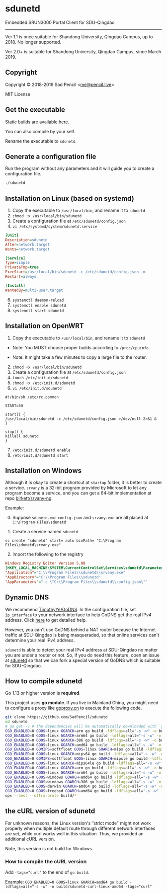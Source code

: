 # sdunetd
Embedded SRUN3000 Portal Client for SDU-Qingdao
_________
Ver 1.1 is once suitable for Shandong University, Qingdao Campus, up to 2018. No longer supported.

Ver 2.0+ is suitable for Shandong University, Qingdao Campus, since March 2019.

## Copyright
Copyright © 2018-2019 Sad Pencil &lt;me@pencil.live&gt;

MIT License

## Get the executable

Static builds are available [here](https://github.com/SadPencil/sdunetd/releases).

You can also compile by your self.

Rename the executable to `sdunetd`.

## Generate a configuration file

Run the program without any parameters and it will guide you to create a configuration file.

```bash
./sdunetd
```

## Installation on Linux (based on systemd)

1. Copy the executable to `/usr/local/bin`, and rename it to `sdunetd`
2. `chmod +x /usr/local/bin/sdunetd`
3. Create a configuration file at `/etc/sdunetd/config.json`
4. `vi /etc/systemd/system/sdunetd.service`

```ini
[Unit]
Description=sdunetd
After=network.target
Wants=network.target

[Service]
Type=simple
PrivateTmp=true
ExecStart=/usr/local/bin/sdunetd -c /etc/sdunetd/config.json -m
Restart=always

[Install]
WantedBy=multi-user.target
```
6. `systemctl daemon-reload`
7. `systemctl enable sdunetd`
8. `systemctl start sdunetd`

## Installation on OpenWRT

1. Copy the executable to `/usr/local/bin`, and rename it to `sdunetd`

  - Note: You MUST choose proper builds according to `/proc/cpuinfo`.

  - Note: It might take a few minutes to copy a large file to the router.


2. `chmod +x /usr/local/bin/sdunetd`
3. Create a configuration file at `/etc/sdunetd/config.json`
4. `touch /etc/init.d/sdunetd`
5. `chmod +x /etc/init.d/sdunetd`
6. `vi /etc/init.d/sdunetd`

```shell
#!/bin/sh /etc/rc.common

START=60
 
start() { 
/usr/local/bin/sdunetd -c /etc/sdunetd/config.json >/dev/null 2>&1 &
}

stop() { 
killall sdunetd
}
```

7. `/etc/init.d/sdunetd enable`
8. `/etc/init.d/sdunetd start`

## Installation on Windows
Although it is okay to create a shortcut at `startup` folder, it is better to create a service. `srvany` is a 32-bit program provided by Microsoft to let any program become a service, and you can get a 64-bit implementation at repo [birkett/srvany-ng](https://github.com/birkett/srvany-ng.git).

Example:

0. Suppose `sdunetd.exe` `config.json` and `srvany.exe` are all placed at `C:\Program Files\sdunetd`

1. Create a service named `sdunetd`

```winbatch
sc create "sdunetd" start= auto binPath= "C:\Program Files\sdunetd\srvany.exe"
```

2. Import the following to the registry

```ini
Windows Registry Editor Version 5.00
[HKEY_LOCAL_MACHINE\SYSTEM\CurrentControlSet\Services\sdunetd\Parameters]
"Application"="C:\\Program Files\\sdunetd\\srvany.exe"
"AppDirectory"="C:\\Program Files\\sdunetd"
"AppParameters"="-c \"C:\\Program Files\\sdunetd\\config.json\""
```


## Dynamic DNS
We recommend [TimothyYe/GoDNS](https://github.com/TimothyYe/godns). In the configuration file, set `ip_interface` to your network interface to help GoDNS get the real IPv4 address. Click [here](https://github.com/TimothyYe/godns#get-an-ip-address-from-the-interface) to get detailed help.

However, you can't use GoDNS behind a NAT router because the Internet traffic at SDU-Qingdao is being masqueraded, so that online services can't determine your real IPv4 address.

`sdunetd` is able to detect your real IPv4 address at SDU-Qingdao no matter you are under a router or not. So, if you do need this feature, open an issue at [sdunetd](https://github.com/SadPencil/sdunetd/issues) so that we can fork a special version of GoDNS which is suitable for SDU-Qingdao.

## How to compile sdunetd

Go 1.13 or higher version is **required**.

This project uses **go module**. If you live in Mainland China, you might need to configure a proxy like [goproxy.cn](https://github.com/goproxy/goproxy.cn) to execute the following code.

```bash
git clone https://github.com/SadPencil/sdunetd
cd sdunetd
# go get -v # the dependencies will be automatically downloaded with `go build` as go module is enabled
CGO_ENABLED=0 GOOS=linux GOARCH=arm go build -ldflags=all="-s -w" -o build/sdunetd-linux-arm
CGO_ENABLED=0 GOOS=linux GOARCH=arm64 go build -ldflags=all="-s -w" -o build/sdunetd-linux-arm64
CGO_ENABLED=0 GOOS=linux GOARCH=386 go build -ldflags=all="-s -w" -o build/sdunetd-linux-386
CGO_ENABLED=0 GOOS=linux GOARCH=amd64 go build -ldflags=all="-s -w" -o build/sdunetd-linux-amd64
CGO_ENABLED=0 GOMIPS=softfloat GOOS=linux GOARCH=mips go build -ldflags=all="-s -w" -o build/sdunetd-linux-mips-softfloat
CGO_ENABLED=0 GOOS=linux GOARCH=mips64 go build -ldflags=all="-s -w" -o build/sdunetd-linux-mips64
CGO_ENABLED=0 GOMIPS=softfloat GOOS=linux GOARCH=mipsle go build -ldflags=all="-s -w" -o build/sdunetd-linux-mipsle-softfloat
CGO_ENABLED=0 GOOS=linux GOARCH=mips64le go build -ldflags=all="-s -w" -o build/sdunetd-linux-mips64le
CGO_ENABLED=0 GOOS=linux GOARCH=arm go build -ldflags=all="-s -w" -o build/sdunetd-linux-arm
CGO_ENABLED=0 GOOS=linux GOARCH=arm64 go build -ldflags=all="-s -w" -o build/sdunetd-linux-arm64
CGO_ENABLED=0 GOOS=windows GOARCH=amd64 go build -ldflags=all="-s -w" -o build/sdunetd-windows-amd64.exe
CGO_ENABLED=0 GOOS=windows GOARCH=386 go build -ldflags=all="-s -w" -o build/sdunetd-windows-386.exe
CGO_ENABLED=0 GOOS=darwin GOARCH=amd64 go build -ldflags=all="-s -w" -o build/sdunetd-darwin-amd64
CGO_ENABLED=0 GOOS=freebsd GOARCH=amd64 go build -ldflags=all="-s -w" -o build/sdunetd-freebsd-amd64
upx --best --ultra-brute build/*
```

## the cURL version of sdunetd
For unknown reasons, the Linux version's “strict mode" might not work properly when multiple default route through different network interfaces are set, while curl works well in this situation. Thus, we provided an additional cURL version.

Note, this version is not build for Windows.
### How to compile the cURL version
Add `-tags="curl"` to the end of `go build`. 

Example: `CGO_ENABLED=0 GOOS=linux GOARCH=amd64 go build -ldflags=all="-s -w" -o build/sdunetd-curl-linux-amd64 -tags="curl"`
